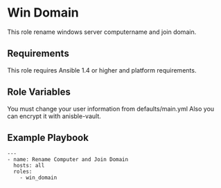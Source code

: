 Win Domain
=========

This role rename windows server computername and join domain.

Requirements
------------

This role requires Ansible 1.4 or higher and platform requirements.

Role Variables
--------------

You must change your user information from defaults/main.yml
Also you can encrypt it with anisble-vault.


Example Playbook
----------------
```
---
- name: Rename Computer and Join Domain
  hosts: all
  roles:
    - win_domain
```

